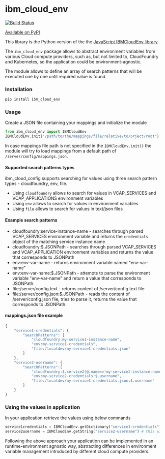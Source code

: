 # ibm_cloud_env

[![Build Status](https://travis.ibm.com/Liz-Furlan/ibm_cloud_env.svg?token=mRtpopMofh1kN3mEA6W5&branch=master)](https://travis.ibm.com/Liz-Furlan/ibm_cloud_env)

[Available on PyPI](https://pypi.python.org/pypi/ibm_cloud_env)

This library is the Python version of the the [JavaScript IBMCloudEnv library](https://github.ibm.com/antona/ibm-cloud-env)


The `ibm_cloud_env` package allows to abstract environment variables from various Cloud compute providers, such as, but not limited to, CloudFoundry and Kubernetes, so the application could be environment-agnostic.

The module allows to define an array of search patterns that will be executed one by one until required value is found.

### Installation

```bash
pip install ibm_cloud_env
```

### Usage

Create a JSON file containing your mappings and initialize the module

```python
from ibm_cloud_env import IBMCloudEnv
IBMCloudEnv.init("/path/to/the/mappings/file/relative/to/prject/root")
```

In case mappings file path is not specified in the `IBMCloudEnv.init()` the module will try to load mappings from a default path of `/server/config/mappings.json`.
 
#### Supported search patterns types
ibm_cloud_config supports searching for values using three search pattern types - cloudfoundry, env, file. 
- Using `cloudfoundry` allows to search for values in VCAP_SERVICES and VCAP_APPLICATIONS environment variables
- Using `env` allows to search for values in environment variables
- Using `file` allows to search for values in text/json files

#### Example search patterns
- cloudfoundry:service-instance-name - searches through parsed VCAP_SERVICES environment variable and returns the `credentials` object of the matching service instance name
- cloudfoundry:$.JSONPath - searches through parsed VCAP_SERVICES and VCAP_APPLICATION environment variables and returns the value that corresponds to JSONPath
- env:env-var-name - returns environment variable named "env-var-name"
- env:env-var-name:$.JSONPath - attempts to parse the environment variable "env-var-name" and return a value that corresponds to JSONPath
- file:/server/config.text - returns content of /server/config.text file
- file:/server/config.json:$.JSONPath - reads the content of /server/config.json file, tries to parse it, returns the value that corresponds to JSONPath

#### mappings.json file example
```javascript
{
    "service1-credentials": {
        "searchPatterns": [
            "cloudfoundry:my-service1-instance-name", 
            "env:my-service1-credentials", 
            "file:/localdev/my-service1-credentials.json" 
        ]
    },
    "service2-username": {
        "searchPatterns":[
            "cloudfoundry:$.service2[@.name=='my-service2-instance-name'].credentials.username",
            "env:my-service2-credentials:$.username",
            "file:/localdev/my-service1-credentials.json:$.username" 
        ]
    }
}
```

### Using the values in application

In your application retrieve the values using below commands

```python
service1credentials = IBMCloudEnv.getDictionary("service1-credentials") # this will be a dictionary
service2username = IBMCloudEnv.getString("service2-username") # this will be a string
```

Following the above approach your application can be implemented in an runtime-environment agnostic way, abstracting differences in environment variable management introduced by different cloud compute providers.
